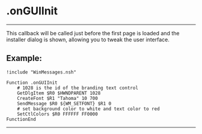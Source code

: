 # .onGUIInit

---

This callback will be called just before the first page is loaded and the installer dialog is shown, allowing you to tweak the user interface.

## Example:

	!include "WinMessages.nsh"

	Function .onGUIInit
		# 1028 is the id of the branding text control
		GetDlgItem $R0 $HWNDPARENT 1028
		CreateFont $R1 "Tahoma" 10 700
		SendMessage $R0 ${WM_SETFONT} $R1 0
		# set background color to white and text color to red
		SetCtlColors $R0 FFFFFF FF0000
	FunctionEnd

---

